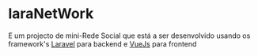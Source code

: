# laraNetWork
E um projecto de mini-Rede Social que está a ser desenvolvido usando os framework's <a href= "laravel.com">Laravel<a> para backend e <a href= "vuejs.org">VueJs<a> para frontend
